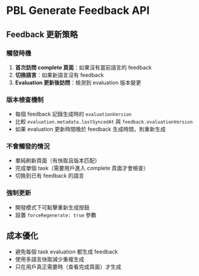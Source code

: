 # PBL Generate Feedback API

## Feedback 更新策略

### 觸發時機
1. **首次訪問 complete 頁面**：如果沒有當前語言的 feedback
2. **切換語言**：如果新語言沒有 feedback
3. **Evaluation 更新後訪問**：檢測到 evaluation 版本變更

### 版本檢查機制
- 每個 feedback 記錄生成時的 `evaluationVersion`
- 比較 `evaluation.metadata.lastSyncedAt` 與 `feedback.evaluationVersion`
- 如果 evaluation 更新時間晚於 feedback 生成時間，則重新生成

### 不會觸發的情況
- 單純刷新頁面（有快取且版本匹配）
- 完成單個 task（需要用戶進入 complete 頁面才會檢查）
- 切換到已有 feedback 的語言

### 強制更新
- 開發模式下可點擊重新生成按鈕
- 設置 `forceRegenerate: true` 參數

## 成本優化
- 避免每個 task evaluation 都生成 feedback
- 使用多語言快取減少重複生成
- 只在用戶真正需要時（查看完成頁面）才生成